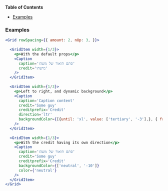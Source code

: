 <!-- START doctoc generated TOC please keep comment here to allow auto update -->
<!-- DON'T EDIT THIS SECTION, INSTEAD RE-RUN doctoc TO UPDATE -->
**Table of Contents**

- [Examples](#examples)

<!-- END doctoc generated TOC please keep comment here to allow auto update -->

### Examples

```jsx
<Grid rowSpacing={{ amount: 2, nUp: 3, }}>
  
  <GridItem width={1/3}>
    <p>With the default props</p> 
    <Caption
      caption='סתם תיאור של משהו'
      credit='מישהו'
    />
  </GridItem>
  
  <GridItem width={1/3}>
    <p>Left to right, and dynamic background</p> 
    <Caption
      caption='Caption content'
      credit='Some guy'
      creditprefix='Credit'
      direction='ltr'
      backgroundColor={[{until: 'xl', value: ['tertiary', '-3'],}, { from: 'xl', value: 'primary',}, ]}
    />
  </GridItem>
  
  <GridItem width={1/3}>
    <p>With the credit having its own direction</p> 
    <Caption
      caption='סתם תיאור של משהו'
      credit='Some guy'
      creditprefix='Credit'
      backgroundColor={['neutral', '-10']}
      color={'neutral'}
    />
  </GridItem>
</Grid>
```
